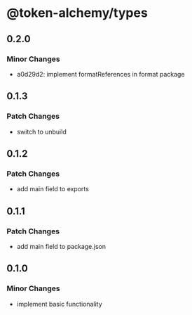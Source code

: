 # @token-alchemy/types

## 0.2.0

### Minor Changes

- a0d29d2: implement formatReferences in format package

## 0.1.3

### Patch Changes

- switch to unbuild

## 0.1.2

### Patch Changes

- add main field to exports

## 0.1.1

### Patch Changes

- add main field to package.json

## 0.1.0

### Minor Changes

- implement basic functionality

